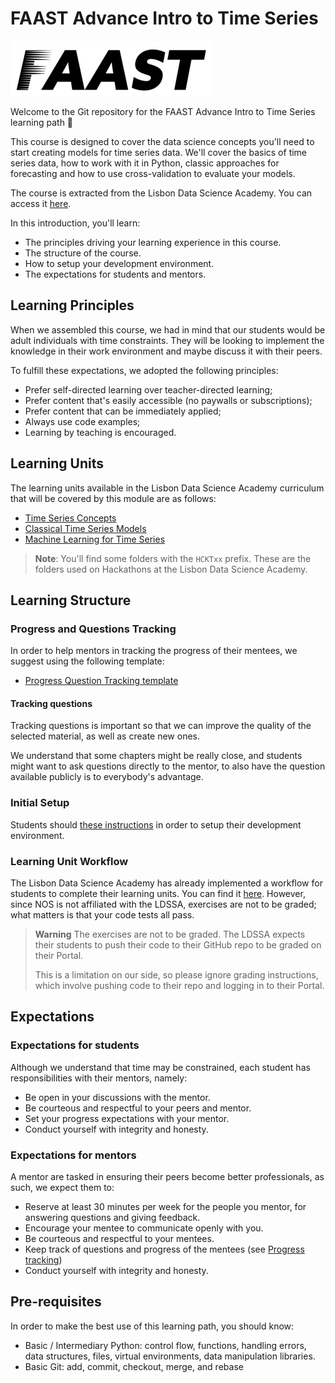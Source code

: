 # FAAST Advance Intro to Time Series

![FAAST logo](/images/FAAST_preto.png)

Welcome to the Git repository for the FAAST Advance Intro to Time Series learning path 🎉

This course is designed to cover the data science concepts you'll need to start creating models for time series data. We'll cover the basics of time series data, how to work with it in Python, classic approaches for forecasting and how to use cross-validation to evaluate your models.

The course is extracted from the Lisbon Data Science Academy. You can access it [here](https://github.com/LDSSA/batch5-students/tree/main/S03%20-%20Time%20Series).

In this introduction, you'll learn:

- The principles driving your learning experience in this course.
- The structure of the course.
- How to setup your development environment.
- The expectations for students and mentors.

## Learning Principles

When we assembled this course, we had in mind that our students would be adult individuals with time constraints. They will be looking to implement the knowledge in their work environment and maybe discuss it with their peers.

To fulfill these expectations, we adopted the following principles:

- Prefer self-directed learning over teacher-directed learning;
- Prefer content that's easily accessible (no paywalls or subscriptions);
- Prefer content that can be immediately applied;
- Always use code examples;
- Learning by teaching is encouraged.

## Learning Units

The learning units available in the Lisbon Data Science Academy curriculum that will be covered by this module are as follows:

- [Time Series Concepts](https://github.com/LDSSA/batch5-students/tree/main/S03%20-%20Time%20Series/BLU04%20-%20Time%20Series%20Concepts)
- [Classical Time Series Models](https://github.com/LDSSA/batch5-students/tree/main/S03%20-%20Time%20Series/BLU05%20-%20Classical%20Time%20Series%20Models)
- [Machine Learning for Time Series](https://github.com/LDSSA/batch5-students/tree/main/S03%20-%20Time%20Series/BLU06%20-%20Machine%20Learning%20for%20Time%20Series)
  
> **Note**: You'll find some folders with the `HCKTxx` prefix. These are the folders used on Hackathons at the Lisbon Data Science Academy.

## Learning Structure

### Progress and Questions Tracking

In order to help mentors in tracking the progress of their mentees, we suggest using the following template:

- [Progress Question Tracking template](https://docs.google.com/spreadsheets/d/1nODnLBLCcC6Dqe_pK_bog-BA78E9AuUq1l4S81Px61w/edit?usp=sharing)

#### Tracking questions

Tracking questions is important so that we can improve the quality of the selected material, as well as create new ones.

We understand that some chapters might be really close, and students might want to ask questions directly to the mentor, to also have the question available publicly is to everybody's advantage.

### Initial Setup

Students should [these instructions](https://github.com/LDSSA/batch5-students/blob/main/README.md) in order to setup their development environment.

### Learning Unit Workflow

The Lisbon Data Science Academy has already implemented a workflow for students to complete their learning units. You can find it [here](https://github.com/LDSSA/batch5-students#learning-unit-workflow). However, since NOS is not affiliated with the LDSSA, exercises are not to be graded; what matters is that your code tests all pass.

> **Warning** The exercises are not to be graded. The LDSSA expects their students to push their code to their GitHub repo to be graded on their Portal.
>
> This is a limitation on our side, so please ignore grading instructions, which involve pushing code to their repo and logging in to their Portal.

## Expectations

### Expectations for students

Although we understand that time may be constrained, each student has responsibilities with their mentors, namely:

- Be open in your discussions with the mentor.
- Be courteous and respectful  to your peers and mentor.
- Set your progress expectations with your mentor.
- Conduct yourself with integrity and honesty.

### Expectations for mentors

A mentor are tasked in ensuring their peers become better professionals, as such, we expect them to:

- Reserve at least 30 minutes per week for the people you mentor, for answering questions and giving feedback.
- Encourage your mentee to communicate openly with you.
- Be courteous and respectful to your mentees.
- Keep track of questions and progress of the mentees (see [Progress tracking](#progress-and-questions-tracking))
- Conduct yourself with integrity and honesty.

## Pre-requisites

In order to make the best use of this learning path, you should know:

- Basic / Intermediary Python: control flow, functions, handling errors, data structures, files, virtual environments, data manipulation libraries.
- Basic Git: add, commit, checkout, merge, and rebase

